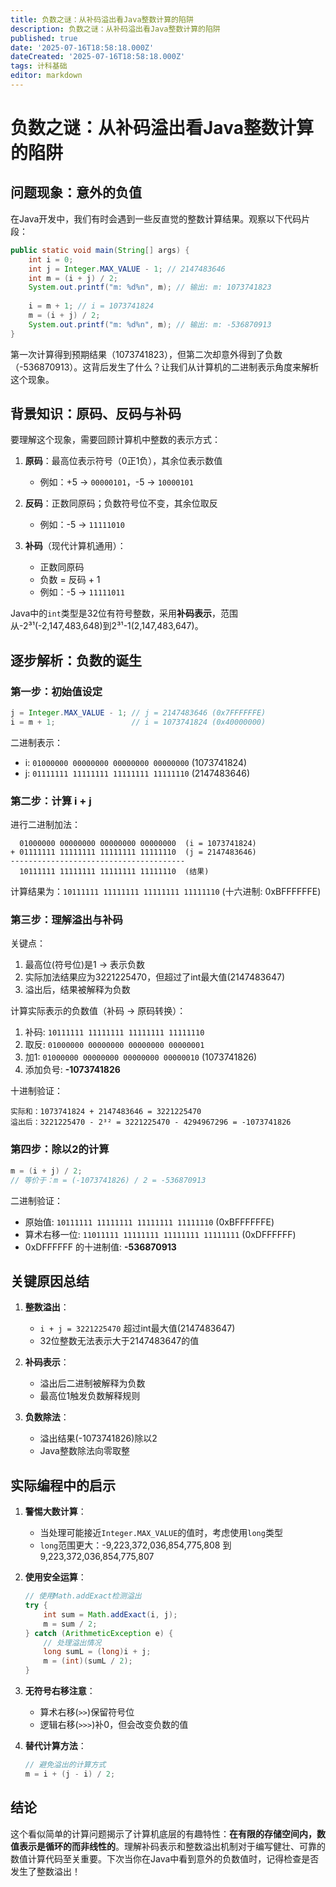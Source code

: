 ```yaml
---
title: 负数之谜：从补码溢出看Java整数计算的陷阱
description: 负数之谜：从补码溢出看Java整数计算的陷阱
published: true
date: '2025-07-16T18:58:18.000Z'
dateCreated: '2025-07-16T18:58:18.000Z'
tags: 计科基础
editor: markdown
---
```


# 负数之谜：从补码溢出看Java整数计算的陷阱

## 问题现象：意外的负值

在Java开发中，我们有时会遇到一些反直觉的整数计算结果。观察以下代码片段：

```java
public static void main(String[] args) {
    int i = 0;
    int j = Integer.MAX_VALUE - 1; // 2147483646
    int m = (i + j) / 2;
    System.out.printf("m: %d%n", m); // 输出: m: 1073741823
    
    i = m + 1; // i = 1073741824
    m = (i + j) / 2;
    System.out.printf("m: %d%n", m); // 输出: m: -536870913
}
```

第一次计算得到预期结果（1073741823），但第二次却意外得到了负数（-536870913）。这背后发生了什么？让我们从计算机的二进制表示角度来解析这个现象。

## 背景知识：原码、反码与补码

要理解这个现象，需要回顾计算机中整数的表示方式：

1. **原码**：最高位表示符号（0正1负），其余位表示数值
    - 例如：+5 → `00000101`，-5 → `10000101`

2. **反码**：正数同原码；负数符号位不变，其余位取反
    - 例如：-5 → `11111010`

3. **补码**（现代计算机通用）：
    - 正数同原码
    - 负数 = 反码 + 1
    - 例如：-5 → `11111011`

Java中的`int`类型是32位有符号整数，采用**补码表示**，范围从-2³¹(-2,147,483,648)到2³¹-1(2,147,483,647)。

## 逐步解析：负数的诞生

### 第一步：初始值设定

```java
j = Integer.MAX_VALUE - 1; // j = 2147483646 (0x7FFFFFFE)
i = m + 1;                 // i = 1073741824 (0x40000000)
```

二进制表示：
- i: `01000000 00000000 00000000 00000000` (1073741824)
- j: `01111111 11111111 11111111 11111110` (2147483646)

### 第二步：计算 i + j

进行二进制加法：

```
  01000000 00000000 00000000 00000000  (i = 1073741824)
+ 01111111 11111111 11111111 11111110  (j = 2147483646)
---------------------------------------
  10111111 11111111 11111111 11111110  (结果)
```

计算结果为：`10111111 11111111 11111111 11111110` (十六进制: 0xBFFFFFFE)

### 第三步：理解溢出与补码

关键点：
1. 最高位(符号位)是1 → 表示负数
2. 实际加法结果应为3221225470，但超过了int最大值(2147483647)
3. 溢出后，结果被解释为负数

计算实际表示的负数值（补码 → 原码转换）：
1. 补码: `10111111 11111111 11111111 11111110`
2. 取反: `01000000 00000000 00000000 00000001`
3. 加1: `01000000 00000000 00000000 00000010` (1073741826)
4. 添加负号: **-1073741826**

十进制验证：
```
实际和：1073741824 + 2147483646 = 3221225470
溢出后：3221225470 - 2³² = 3221225470 - 4294967296 = -1073741826
```

### 第四步：除以2的计算

```java
m = (i + j) / 2; 
// 等价于：m = (-1073741826) / 2 = -536870913
```

二进制验证：
- 原始值: `10111111 11111111 11111111 11111110` (0xBFFFFFFE)
- 算术右移一位: `11011111 11111111 11111111 11111111` (0xDFFFFFF)
- 0xDFFFFFF 的十进制值: **-536870913**

## 关键原因总结

1. **整数溢出**：
    - `i + j = 3221225470` 超过int最大值(2147483647)
    - 32位整数无法表示大于2147483647的值

2. **补码表示**：
    - 溢出后二进制被解释为负数
    - 最高位1触发负数解释规则

3. **负数除法**：
    - 溢出结果(-1073741826)除以2
    - Java整数除法向零取整

## 实际编程中的启示

1. **警惕大数计算**：
    - 当处理可能接近`Integer.MAX_VALUE`的值时，考虑使用`long`类型
    - `long`范围更大：-9,223,372,036,854,775,808 到 9,223,372,036,854,775,807

2. **使用安全运算**：
   ```java
   // 使用Math.addExact检测溢出
   try {
       int sum = Math.addExact(i, j);
       m = sum / 2;
   } catch (ArithmeticException e) {
       // 处理溢出情况
       long sumL = (long)i + j;
       m = (int)(sumL / 2);
   }
   ```

3. **无符号右移注意**：
    - 算术右移(`>>`)保留符号位
    - 逻辑右移(`>>>`)补0，但会改变负数的值

4. **替代计算方法**：
   ```java
   // 避免溢出的计算方式
   m = i + (j - i) / 2;
   ```

## 结论

这个看似简单的计算问题揭示了计算机底层的有趣特性：**在有限的存储空间内，数值表示是循环的而非线性的**。理解补码表示和整数溢出机制对于编写健壮、可靠的数值计算代码至关重要。下次当你在Java中看到意外的负数值时，记得检查是否发生了整数溢出！